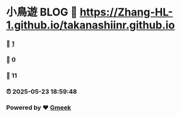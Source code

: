 # 小鳥遊 BLOG :link: https://Zhang-HL-1.github.io/takanashiinr.github.io 
### :page_facing_up: [1](https://Zhang-HL-1.github.io/takanashiinr.github.io/tag.html) 
### :speech_balloon: 0 
### :hibiscus: 11 
### :alarm_clock: 2025-05-23 18:59:48 
### Powered by :heart: [Gmeek](https://github.com/Meekdai/Gmeek)
